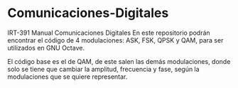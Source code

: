# Comunicaciones-Digitales
IRT-391 Manual Comunicaciones Digitales
En este repositorio podrán encontrar el código de 4 modulaciones: ASK, FSK, QPSK y QAM, para ser utilizados en GNU Octave.

El código base es el de QAM, de este salen las demás modulaciones, donde solo se tiene que cambiar la amplitud, frecuencia y fase, según la modulaciones que se quiere representar.
